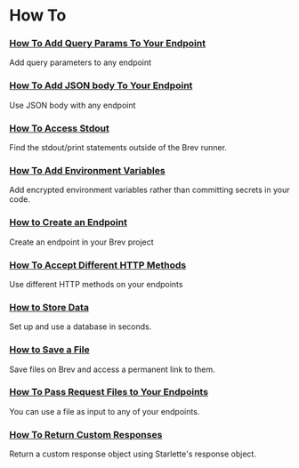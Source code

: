 # How To
### [How To Add Query Params To Your Endpoint](how-to-add-query-params.md)
Add query parameters to any endpoint
### [How To Add JSON body To Your Endpoint](how-to-add-json-body.md)
Use JSON body with any endpoint
### [How To Access Stdout](read-print-statements-outside-of-brev-cli-console.md)
Find the stdout/print statements outside of the Brev runner.
### [How To Add Environment Variables](add-environment-variables.md)
Add encrypted environment variables rather than committing secrets in your code.

### [How to Create an Endpoint](how-to-create-endpoint.md)
Create an endpoint in your Brev project
### [How To Accept Different HTTP Methods](how-to-accept-different-http-methods.md)
Use different HTTP methods on your endpoints

### [How to Store Data](how-to-store-data.md)
Set up and use a database in seconds.

### [How to Save a File](save-a-file.md)
Save files on Brev and access a permanent link to them.

### [How To Pass Request Files to Your Endpoints](how-to-pass-request-files-to-endpoints.md)
You can use a file as input to any of your endpoints.

### [How To Return Custom Responses](return-a-custom-response.md)
Return a custom response object using Starlette's response object.

